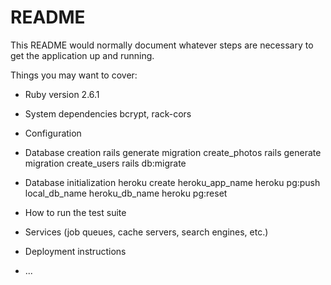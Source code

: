 # README

This README would normally document whatever steps are necessary to get the
application up and running.

Things you may want to cover:

* Ruby version
    2.6.1
* System dependencies
    bcrypt, rack-cors
* Configuration

* Database creation
    rails generate migration create_photos
    rails generate migration create_users
    rails db:migrate
* Database initialization
    heroku create heroku_app_name
    heroku pg:push local_db_name heroku_db_name
    heroku pg:reset
* How to run the test suite

* Services (job queues, cache servers, search engines, etc.)

* Deployment instructions

* ...

